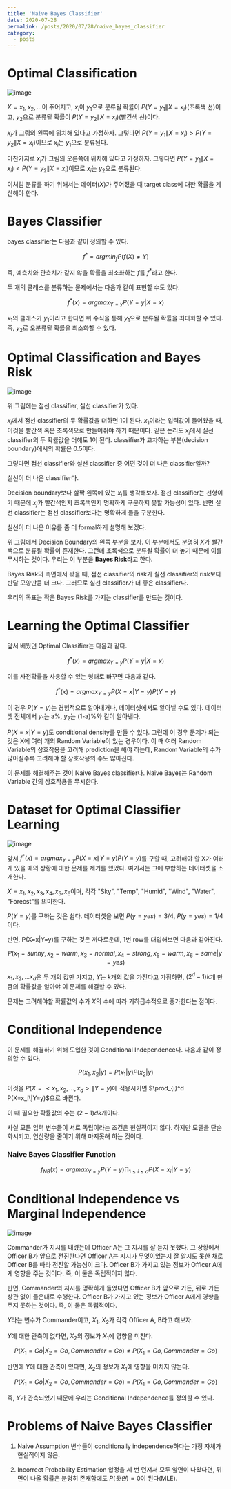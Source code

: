 ```yaml
---
title: 'Naive Bayes Classifier'
date: 2020-07-28
permalink: /posts/2020/07/28/naive_bayes_classifier
category:
  - posts
---
```



# Optimal Classification

![image](https://user-images.githubusercontent.com/26649034/88505879-a4704a80-d013-11ea-99f7-ccfb65aec413.png)

$X=x_1, x_2, ...$이 주어지고, $x_i$이 $y_1$으로 분류될 확률이 $P(Y=y_1\|X=x_i)$(초록색 선)이고, $y_2$으로 분류될 확률이 $P(Y=y_2\|X=x_i)$(빨간색 선)이다.

$x_i$가 그림의 왼쪽에 위치해 있다고 가정하자. 그렇다면 $P(Y=y_1\|X=x_i)>P(Y=y_2\|X=x_i)$이므로 $x_i$는 $y_1$으로 분류된다.

마찬가지로 $x_i$가 그림의 오른쪽에 위치해 있다고 가정하자. 그렇다면 $P(Y=y_1\|X=x_i)<P(Y=y_2\|X=x_i)$이므로 $x_i$는 $y_2$으로 분류된다.

이처럼 분류를 하기 위해서는 데이터($X$)가 주어졌을 때 target class에 대한 확률을 계산해야 한다.

# Bayes Classifier
bayes classifier는 다음과 같이 정의할 수 있다.

$$f^*=argmin_fP(f(X)\neq Y)$$

즉, 예측치와 관측치가 같지 않을 확률을 최소화하는 $f$를 $f^*$라고 한다.

두 개의 클래스를 분류하는 문제에서는 다음과 같이 표현할 수도 있다.

$$f^*(x)=argmax_{Y=y}P(Y=y|X=x)$$

$x_1$의 클래스가 $y_1$이라고 한다면 위 수식을 통해 $y_1$으로 분류될 확률을 최대화할 수 있다. 즉, $y_2$로 오분류될 확률을 최소화할 수 있다.

# Optimal Classification and Bayes Risk

![image](https://user-images.githubusercontent.com/26649034/88509759-b99da700-d01c-11ea-8249-0a5d434b0f8b.png)

위 그림에는 점선 classifier, 실선 classifier가 있다.

$x_i$에서 점선 classifier의 두 확률값을 더하면 1이 된다. $x_1$이라는 입력값이 들어왔을 때, 이것을 빨간색 혹은 초록색으로 만들어줘야 하기 때문이다. 같은 논리도 $x_i$에서 실선 classifier의 두 확률값을 더해도 1이 된다. classifier가 교차하는 부분(decision boundary)에서의 확률은 0.5이다.

그렇다면 점선 classifier와 실선 classifier 중 어떤 것이 더 나은 classifier일까?

실선이 더 나은 classifier다.

Decision boundary보다 살짝 왼쪽에 있는 $x_j$를 생각해보자. 점선 classifier는 선형이기 때문에 $x_j$가 빨간색인지 초록색인지 명확하게 구분하지 못할 가능성이 있다. 반면 실선 classifier는 점선 classifier보다는 명확하게 둘을 구분한다.

실선이 더 나은 이유를 좀 더 formal하게 설명해 보겠다.

위 그림에서 Decision Boundary의 왼쪽 부분을 보자. 이 부분에서도 분명히 $X$가 빨간 색으로 분류될 확률이 존재한다. 그런데 초록색으로 분류될 확률이 더 높기 때문에 이를 무시하는 것이다. 우리는 이 부분을 **Bayes Risk**라고 한다.

Bayes Risk의 측면에서 봤을 때, 점선 classifier의 risk가 실선 classifier의 risk보다 반달 모양만큼 더 크다. 그러므로 실선 classifier가 더 좋은 classifier다.

우리의 목표는 작은 Bayes Risk를 가지는 classifier를 만드는 것이다.

# Learning the Optimal Classifier
앞서 배웠던 Optimal Classifier는 다음과 같다.

$$f^*(x)=argmax_{Y=y}P(Y=y|X=x)$$

이를 사전확률을 사용할 수 있는 형태로 바꾸면 다음과 같다.

$$f^*(x)=argmax_{Y=y}P(X=x|Y=y)P(Y=y)$$

이 경우 $P(Y=y)$는 경험적으로 알아내거나, 데이터셋에서도 알아낼 수도 있다. 데이터셋 전체에서 $y_1$는 a%, $y_2$는 (1-a)%와 같이 알아낸다.

$P(X=x|Y=y)$도 conditional density를 만들 수 있다. 그런데 이 경우 문제가 되는 것은 X에 여러 개의 Random Variable이 있는 경우이다. 이 때 여러 Random Variable의 상호작용을 고려해 prediction을 해야 하는데, Random Variable의 수가 많아질수록 고려해야 할 상호작용의 수도 많아진다.

이 문제를 해결해주는 것이 Naive Bayes classifier다. Naive Bayes는 Random Variable 간의 상호작용을 무시한다.

# Dataset for Optimal Classifier Learning

![image](https://user-images.githubusercontent.com/26649034/88513569-7c88e300-d023-11ea-9567-516b56a9dcf4.png)

앞서 $f^*(x)=argmax_{Y=y}P(X=x\|Y=y)P(Y=y)$를 구할 때, 고려해야 할 X가 여러개 있을 때의 상황에 대한 문제를 제기를 했었다. 여기서는 그에 부합하는 데이터셋을 소개한다. 

$X=x_1, x_2, x_3, x_4, x_5, x_6$이며, 각각 "Sky", "Temp", "Humid", "Wind", "Water", "Forecst"를 의미한다.

$P(Y=y)$를 구하는 것은 쉽다. 데이터셋을 보면 $P(y=yes)=3/4$, $P(y=yes)=1/4$이다.

반면, P(X=x\|Y=y)를 구하는 것은 까다로운데, 1번 row를 대입해보면 다음과 같아진다.

$$P(x_1=sunny, x_2=warm, x_3=normal, x_4=strong, x_5=warm, x_6=same|y=yes)$$

$x_1, x_2, ...x_d$은 두 개의 값만 가지고, $Y$는 $k$개의 값을 가진다고 가정하면, $(2^d-1)k$개 만큼의 확률값을 알아야 이 문제를 해결할 수 있다.

문제는 고려해야할 확률값의 수가 $X$의 수에 따라 기하급수적으로 증가한다는 점이다.

# Conditional Independence
이 문제를 해결하기 위해 도입한 것이 Conditional Independence다. 다음과 같이 정의할 수 있다.

$$P(x_1,x_2|y)=P(x_1|y)P(x_2|y)$$

이것을 $P(X=< x_1, x_2, ..., x_d >\|Y=y)$에 적용시키면 $\prod_{i}^d P(X=x_i\|Y=y)$으로 바뀐다.

이 때 필요한 확률값의 수는 $(2-1)dk$개이다.

사실 모든 입력 변수들이 서로 독립이라는 조건은 현실적이지 않다. 하지만 모델을 단순화시키고, 연산량을 줄이기 위해 마지못해 하는 것이다.

### Naive Bayes Classifier Function
$$f_{NB}(x)=argmax_{Y=y}P(Y=y)\prod_{1\le i \le d}P(X=x_i|Y=y)$$

# Conditional Independence vs Marginal Independence

![image](https://user-images.githubusercontent.com/26649034/88601092-cf59ad80-d0aa-11ea-908e-b4a37ea62058.png)

Commander가 지시를 내렸는데 Officer A는 그 지시를 잘 듣지 못했다. 그 상황에서 Officer B가 앞으로 전진한다면 Officer A는 지시가 무엇이었는지 잘 알지도 못한 채로 Officer B를 따라 전진할 가능성이 크다. Officer B가 가지고 있는 정보가 Officer A에게 영향을 주는 것이다. 즉, 이 둘은 독립적이지 않다.

반면, Commander의 지시를 명확하게 들었다면 Officer B가 앞으로 가든, 뒤로 가든 상관 없이 들은대로 수행한다. Officer B가 가지고 있는 정보가 Officer A에게 영향을 주지 못하는 것이다. 즉, 이 둘은 독립적이다.

$Y$라는 변수가 Commander이고, $X_1$, $X_2$가 각각 Officer A, B라고 해보자.

$Y$에 대한 관측이 없다면, $X_2$의 정보가 $X_1$에 영향을 미친다. 

$$P(X_1=Go|X_2=Go, Commander=Go)\neq P(X_1=Go, Commander=Go)$$

반면에 $Y$에 대한 관측이 있다면, $X_2$의 정보가 $X_1$에 영향을 미치지 않는다. 

$$P(X_1=Go|X_2=Go, Commander=Go)= P(X_1=Go, Commander=Go)$$

즉, $Y$가 관측되었기 때문에 우리는 Conditional Independence를 정의할 수 있다.

# Problems of Naive Bayes Classifier
1. Naive Assumption
   변수들이 conditionally independence하다는 가정 자체가 현실적이지 않음.
   
2. Incorrect Probability Estimation
   압정을 세 번 던져서 모두 앞면이 나왔다면, 뒤면이 나올 확률은 분명히 존재함에도 $P(뒷면)=0$이 된다(MLE).